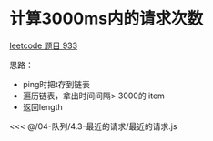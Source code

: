 # 计算3000ms内的请求次数

[leetcode 题目 933](https://leetcode.cn/problems/number-of-recent-calls/description/)

思路：

- ping时把t存到链表
- 遍历链表，拿出时间间隔> 3000的 item
- 返回length

<<< @/04-队列/4.3-最近的请求/最近的请求.js
